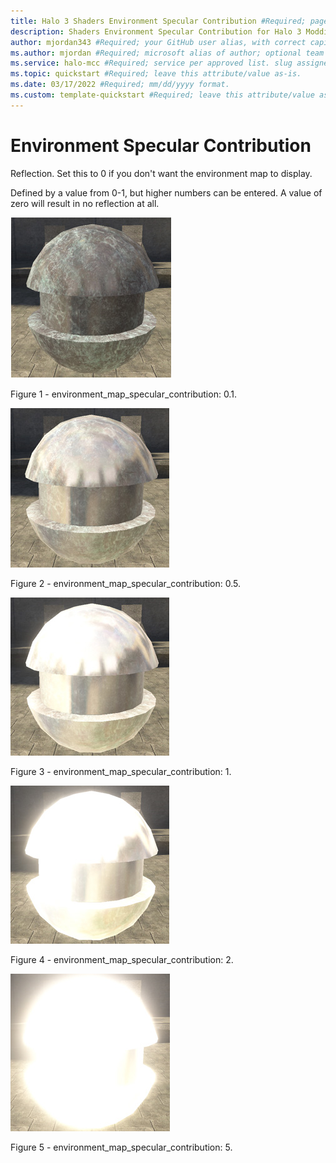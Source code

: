 ```yaml
---
title: Halo 3 Shaders Environment Specular Contribution #Required; page title is displayed in search results. Include the brand.
description: Shaders Environment Specular Contribution for Halo 3 Modding Documentation. #Required; article description that is displayed in search results. 
author: mjordan343 #Required; your GitHub user alias, with correct capitalization.
ms.author: mjordan #Required; microsoft alias of author; optional team alias.
ms.service: halo-mcc #Required; service per approved list. slug assigned by ACOM.
ms.topic: quickstart #Required; leave this attribute/value as-is.
ms.date: 03/17/2022 #Required; mm/dd/yyyy format.
ms.custom: template-quickstart #Required; leave this attribute/value as-is.
---
```


# Environment Specular Contribution

Reflection. Set this to 0 if you don't want the environment map to display.

Defined by a value from 0-1, but higher numbers can be entered. A value of zero will result in no reflection at all.

![An object with the Environment Map Specular Contribution set to zero point one.](./media/H3_Shaders_EnvSpec01.png)

Figure 1 - environment_map_specular_contribution: 0.1.

![An object with the Environment Map Specular Contribution set to zero point five.](./media/H3_Shaders_EnvSpec05.png)

Figure 2 - environment_map_specular_contribution: 0.5.

![An object with the Environment Map Specular Contribution set to one.](./media/H3_Shaders_EnvSpec1.png)

Figure 3 - environment_map_specular_contribution: 1.

![An object with the Environment Map Specular Contribution set to two.](./media/H3_Shaders_EnvSpec2.png)

Figure 4 - environment_map_specular_contribution: 2.

![An object with the Environment Map Specular Contribution set to five.](./media/H3_Shaders_EnvSpec5.png)

Figure 5 - environment_map_specular_contribution: 5.
